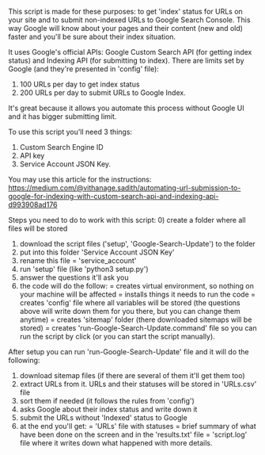 This script is made for these purposes: to get 'index' status for URLs on your site and to submit non-indexed URLs to Google Search Console. 
This way Google will know about your pages and their content (new and old) faster and you'll be sure about their index situation.

It uses Google's official APIs: Google Custom Search API (for getting index status) and Indexing API (for submitting to index).
There are limits set by Google (and they're presented in 'config' file):
1) 100 URLs per day to get index status
2) 200 URLs per day to submit URLs to Google Index.

It's great because it allows you automate this process without Google UI and it has bigger submitting limit.

To use this script you'll need 3 things:
1) Custom Search Engine ID
2) API key
3) Service Account JSON Key.

You may use this article for the instructions: https://medium.com/@vithanage.sadith/automating-url-submission-to-google-for-indexing-with-custom-search-api-and-indexing-api-d993908ad176

Steps you need to do to work with this script:
0) create a folder where all files will be stored
1) download the script files ('setup', 'Google-Search-Update') to the folder
2) put into this folder 'Service Account JSON Key'
3) rename this file = 'service_account'
4) run 'setup' file (like 'python3 setup.py')
5) answer the questions it'll ask you
6) the code will do the follow:
  = creates virtual environment, so nothing on your machine will be affected
  = installs things it needs to run the code
  = creates 'config' file where all variables will be stored (the questions above will write down them for you there, but you can change them anytime)
  = creates 'sitemap' folder (there downloaded sitemaps will be stored)
  = creates 'run-Google-Search-Update.command' file so you can run the script by click (or you can start the script manually).

After setup you can run 'run-Google-Search-Update' file and it will do the following:
1) download sitemap files (if there are several of them it'll get them too)
2) extract URLs from it. URLs and their statuses will be stored in 'URLs.csv' file
3) sort them if needed (it follows the rules from 'config')
4) asks Google about their index status and write down it 
5) submit the URLs without 'Indexed' status to Google
6) at the end you'll get:
   = 'URLs' file with statuses
   = brief summary of what have been done on the screen and in the 'results.txt' file
   = 'script.log' file where it writes down what happened with more details.
